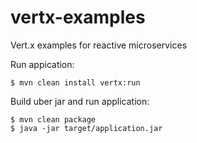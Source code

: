 # vertx-examples
Vert.x examples for reactive microservices

Run appication:

```
$ mvn clean install vertx:run
```
Build uber jar and run application:

```
$ mvn clean package
$ java -jar target/application.jar
```
